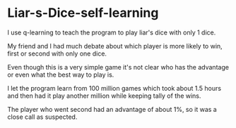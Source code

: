 # Liar-s-Dice-self-learning

I use q-learning to teach the program to play liar's dice with only 1 dice.

My friend and I had much debate about which player is more likely to win, first or second with only one dice.

Even though this is a very simple game it's not clear who has the advantage or even what the best way to play is.

I let the program learn from 100 million games which took about 1.5 hours and then had it play another million while keeping tally of the wins.

The player who went second had an advantage of about 1%, so it was a close call as suspected.
